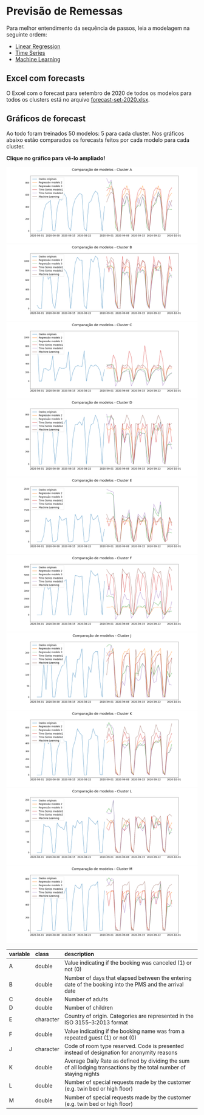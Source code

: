 # Previsão de Remessas
Para melhor entendimento da sequência de passos, leia a modelagem na seguinte ordem:
- [Linear Regression](<Linear Regression.ipynb>)
- [Time Series](<Time Series.ipynb>)
- [Machine Learning ](<Machine Learning.ipynb>)

## Excel com forecasts
O Excel com o forecast para setembro de 2020 de todos os modelos para todos os clusters está no arquivo [forecast-set-2020.xlsx](forecast-set-2020.xlsx).

## Gráficos de forecast
Ao todo foram treinados 50 modelos: 5 para cada cluster. Nos gráficos abaixo estão comparados os forecasts feitos por cada modelo para cada cluster.

**Clique no gráfico para vê-lo ampliado!**

<img src='graficos/A-comparacao.png'>
<img src='graficos/B-comparacao.png'>
<img src='graficos/C-comparacao.png'>
<img src='graficos/D-comparacao.png'>
<img src='graficos/E-comparacao.png'>
<img src='graficos/F-comparacao.png'>
<img src='graficos/J-comparacao.png'>
<img src='graficos/K-comparacao.png'>
<img src='graficos/L-comparacao.png'>
<img src='graficos/M-comparacao.png'>

|variable                       |class     |description |
|:------------------------------|:---------|:-----------|
|A                    |double    | Value indicating if the booking was canceled (1) or not (0) |
|B                      |double    | Number of days that elapsed between the entering date of the booking into the PMS and the arrival date |
|C                         |double    | Number of adults|
|D                       |double    | Number of children|
|E                        |character | Country of origin. Categories are represented in the ISO 3155–3:2013 format |
|F              |double    | Value indicating if the booking name was from a repeated guest (1) or not (0) |
|J             |character | Code of room type reserved. Code is presented instead of designation for anonymity reasons |
|K                            |double    | Average Daily Rate as defined by dividing the sum of all lodging transactions by the total number of staying nights |
|L      |double    | Number of special requests made by the customer (e.g. twin bed or high floor)|
|M      |double    | Number of special requests made by the customer (e.g. twin bed or high floor)|
